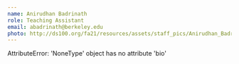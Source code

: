 ```yaml
---
name: Anirudhan Badrinath
role: Teaching Assistant
email: abadrinath@berkeley.edu
photo: http://ds100.org/fa21/resources/assets/staff_pics/Anirudhan_Badrinath.png
---
```

AttributeError: 'NoneType' object has no attribute 'bio'
